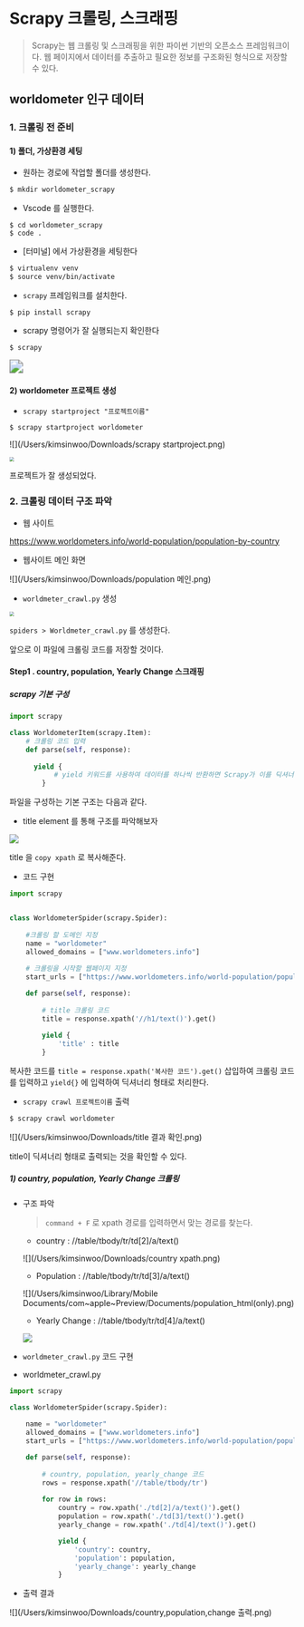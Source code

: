 # Scrapy 크롤링, 스크래핑

> Scrapy는 웹 크롤링 및 스크래핑을 위한 파이썬 기반의  오픈소스 프레임워크이다. 웹 페이지에서 데이터를 추출하고 필요한 정보를 구조화된 형식으로 저장할 수 있다.



## worldometer 인구 데이터 

### 1. 크롤링 전 준비

#### 1) 폴더, 가상환경 세팅

- 원하는 경로에 작업할 폴더를 생성한다.

```bash
$ mkdir worldometer_scrapy
```



- Vscode 를 실행한다.

```
$ cd worldometer_scrapy
$ code .
```



- [터미널] 에서 가상환경을 세팅한다

```bash
$ virtualenv venv
$ source venv/bin/activate
```



- `scrapy` 프레임워크를 설치한다.

```
$ pip install scrapy
```



- scrapy 명령어가 잘 실행되는지 확인한다

```
$ scrapy
```

<img src="/Users/kimsinwoo/Downloads/scrapy 명령어 실행.png" style="zoom:150%;" />



#### 2) worldometer 프로젝트 생성

- `scrapy startproject "프로젝트이름"`

```
$ scrapy startproject worldometer
```

![](/Users/kimsinwoo/Downloads/scrapy startproject.png)

<img src="/Users/kimsinwoo/Downloads/worldmeter 생성.png" style="zoom:50%;" />

프로젝트가 잘 생성되었다.



### 2. 크롤링 데이터 구조 파악

- 웹 사이트

https://www.worldometers.info/world-population/population-by-country

- 웹사이트 메인 화면

![](/Users/kimsinwoo/Downloads/population 메인.png)



- `worldmeter_crawl.py` 생성

<img src="/Users/kimsinwoo/Downloads/worldmeter_crawl 생성.png" style="zoom:50%;" />

`spiders > Worldmeter_crawl.py` 를 생성한다.

앞으로 이 파일에 크롤링 코드를 저장할 것이다.



#### Step1 . country, population, Yearly Change 스크래핑

##### scrapy 기본 구성

```python
import scrapy

class WorldometerItem(scrapy.Item):
    # 크롤링 코드 입력
    def parse(self, response):
      
      yield {
           # yield 키워드를 사용하여 데이터를 하나씩 반환하면 Scrapy가 이를 딕셔너리 형태로 반환한다.
        }

```

파일을 구성하는 기본 구조는 다음과 같다.



- title element 를 통해 구조를 파악해보자

![](/Users/kimsinwoo/Downloads/scrapy_title.png)

title 을 `copy xpath` 로 복사해준다.



- 코드 구현

```python
import scrapy


class WorldometerSpider(scrapy.Spider):
    
    #크롤링 할 도메인 지정
    name = "worldometer"
    allowed_domains = ["www.worldometers.info"]
    
    # 크롤링을 시작할 웹페이지 지정
    start_urls = ["https://www.worldometers.info/world-population/population-by-country"]

    def parse(self, response):
        
        # title 크롤링 코드
        title = response.xpath('//h1/text()').get()
  
        yield {
            'title' : title 
        }
```

복사한 코드를 `title = response.xpath('복사한 코드').get()`  삽입하여 크롤링 코드를 입력하고 `yield{}` 에 입력하여 딕셔너리 형태로 처리한다.

- `scrapy crawl 프로젝트이름`  출력

```bash
$ scrapy crawl worldometer
```

![](/Users/kimsinwoo/Downloads/title 결과 확인.png)

title이 딕셔너리 형태로 출력되는 것을 확인할 수 있다.



##### 1) country, population, Yearly Change 크롤링

- 구조 파악

  >  `command + F` 로 xpath 경로를 입력하면서 맞는 경로를 찾는다.

  - country :  //table/tbody/tr/td[2]/a/text()

  ![](/Users/kimsinwoo/Downloads/country xpath.png)

  - Population : //table/tbody/tr/td[3]/a/text()

  ![](/Users/kimsinwoo/Library/Mobile Documents/com~apple~Preview/Documents/population_html(only).png)

  - Yearly Change : //table/tbody/tr/td[4]/a/text()

  ![](/Users/kimsinwoo/Downloads/yearly_html.png)



- `worldmeter_crawl.py` 코드 구현

- worldmeter_crawl.py

```python
import scrapy

class WorldometerSpider(scrapy.Spider):
    
    name = "worldometer"
    allowed_domains = ["www.worldometers.info"]
    start_urls = ["https://www.worldometers.info/world-population/population-by-country"]

    def parse(self, response):
       
        # country, population, yearly_change 코드
        rows = response.xpath('//table/tbody/tr')
        
        for row in rows:
            country = row.xpath('./td[2]/a/text()').get()
            population = row.xpath('./td[3]/text()').get()
            yearly_change = row.xpath('./td[4]/text()').get()

            yield {
                'country': country,
                'population': population,
                'yearly_change': yearly_change
            }
```



- 출력 결과

![](/Users/kimsinwoo/Downloads/country,population,change 출력.png)

